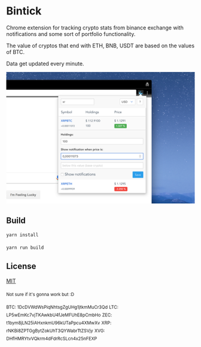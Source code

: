 # Bintick

Chrome extension for tracking crypto stats from binance exchange with notifications and some sort of portfolio functionality.

The value of cryptos that end with ETH, BNB, USDT are based on the values of BTC.

Data get updated every minute.

![showcase](./sc.png)

## Build

``` bash
yarn install

yarn run build
```

## License

[MIT](./LICENSE)


<sub>Not sure if it's gonna work but :D</sub>

<sub>BTC: 1DcDVWdWsPiqNhtsgZgUHg1jtkmMuCr3Qd</sub>
<sub>LTC: LP5wEmKc7vjTKAwkbU4fJeMFUhE8pCmbHo</sub>
<sub>ZEC: t1bym8jLN25iAHxnkmU96kUTaPpcu4XMwXv</sub>
<sub>XRP: rNKBi8ZPTGgBytZokUhT3QYWabrTtZSVjy</sub>
<sub>XVG: DHfHMRYtvVQkrm4dFdrRcSLcn4x25nFEXP</sub>
